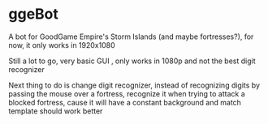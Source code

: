 # ggeBot
A bot for GoodGame Empire's Storm Islands (and maybe fortresses?), for now, it only works in 1920x1080

Still a lot to go, very basic GUI , only works in 1080p and not the best digit recognizer

Next thing to do is change digit recognizer, instead of recognizing digits by passing the mouse over a fortress, recognize it when trying to attack a blocked fortress, cause it will have a constant background and match template should work better
